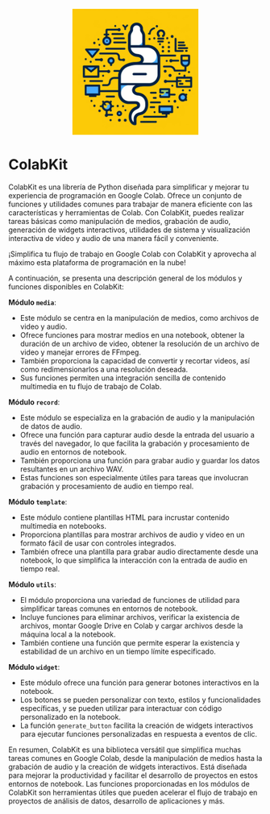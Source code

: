 <p align="center">
  <img src="../ColabKit.jpg" alt="ColabKit logo" width="250" height="250">
</p>

# **ColabKit**

ColabKit es una librería de Python diseñada para simplificar y mejorar tu experiencia de programación en Google Colab. Ofrece un conjunto de funciones y utilidades comunes para trabajar de manera eficiente con las características y herramientas de Colab. Con ColabKit, puedes realizar tareas básicas como manipulación de medios, grabación de audio, generación de widgets interactivos, utilidades de sistema y visualización interactiva de video y audio de una manera fácil y conveniente.

¡Simplifica tu flujo de trabajo en Google Colab con ColabKit y aprovecha al máximo esta plataforma de programación en la nube!

A continuación, se presenta una descripción general de los módulos y funciones disponibles en ColabKit:

**Módulo `media`**:

- Este módulo se centra en la manipulación de medios, como archivos de video y audio.
- Ofrece funciones para mostrar medios en una notebook, obtener la duración de un archivo de video, obtener la resolución de un archivo de video y manejar errores de FFmpeg.
- También proporciona la capacidad de convertir y recortar videos, así como redimensionarlos a una resolución deseada.
- Sus funciones permiten una integración sencilla de contenido multimedia en tu flujo de trabajo de Colab.

**Módulo `record`**:

- Este módulo se especializa en la grabación de audio y la manipulación de datos de audio.
- Ofrece una función para capturar audio desde la entrada del usuario a través del navegador, lo que facilita la grabación y procesamiento de audio en entornos de notebook.
- También proporciona una función para grabar audio y guardar los datos resultantes en un archivo WAV.
- Estas funciones son especialmente útiles para tareas que involucran grabación y procesamiento de audio en tiempo real.

**Módulo `template`**:

- Este módulo contiene plantillas HTML para incrustar contenido multimedia en notebooks.
- Proporciona plantillas para mostrar archivos de audio y video en un formato fácil de usar con controles integrados.
- También ofrece una plantilla para grabar audio directamente desde una notebook, lo que simplifica la interacción con la entrada de audio en tiempo real.

**Módulo `utils`**:

- El módulo proporciona una variedad de funciones de utilidad para simplificar tareas comunes en entornos de notebook.
- Incluye funciones para eliminar archivos, verificar la existencia de archivos, montar Google Drive en Colab y cargar archivos desde la máquina local a la notebook.
- También contiene una función que permite esperar la existencia y estabilidad de un archivo en un tiempo límite especificado.

**Módulo `widget`**:

- Este módulo ofrece una función para generar botones interactivos en la notebook.
- Los botones se pueden personalizar con texto, estilos y funcionalidades específicas, y se pueden utilizar para interactuar con código personalizado en la notebook.
- La función `generate_button` facilita la creación de widgets interactivos para ejecutar funciones personalizadas en respuesta a eventos de clic.

En resumen, ColabKit es una biblioteca versátil que simplifica muchas tareas comunes en Google Colab, desde la manipulación de medios hasta la grabación de audio y la creación de widgets interactivos. Está diseñada para mejorar la productividad y facilitar el desarrollo de proyectos en estos entornos de notebook. Las funciones proporcionadas en los módulos de ColabKit son herramientas útiles que pueden acelerar el flujo de trabajo en proyectos de análisis de datos, desarrollo de aplicaciones y más.
